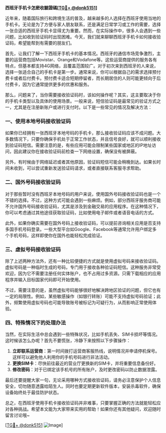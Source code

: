 **西班牙手机卡怎麽收驗證碼[[TG💪+ @donk5151](https://t.me/s/donk5151)]**

近年来，随着国际旅行和跨境生活的普及，越来越多的人选择在西班牙使用当地的手机卡。无论是为了方便与家人朋友联系，还是满足日常学习或工作的需要，选择一张合适的西班牙手机卡显得尤为重要。然而，在实际操作中，很多人会遇到一些问题，比如收到验证码时出现困难。今天，我们就来聊聊西班牙手机卡如何接收验证码，希望能帮到有需要的朋友们。

首先，让我们了解一下西班牙手机卡的基本情况。西班牙的通信市场竞争激烈，主要的运营商包括Movistar、Orange和Vodafone等。这些运营商提供的服务各有特点，但基本都支持4G网络，且覆盖范围较广。对于初次来到西班牙的人来说，选择一张适合自己的手机卡是第一步。通常来说，你可以根据自己的需求选择预付费卡或者后付费卡。预付费卡适合短期停留者，而长期居住的人则可能更倾向于后付费卡，因为它通常提供更多的优惠和服务。

那么，问题来了，当你需要接收验证码时，该如何操作呢？其实，这主要取决于你的手机卡类型以及具体的使用场景。一般来说，短信验证码是最常见的验证方式之一，尤其是在注册新账户或进行支付时。以下是一些常见的情况及解决方法：

### **一、使用本地号码接收验证码**

如果你已经拥有一张西班牙本地号码的手机卡，那么接收验证码应该不成问题。大多数情况下，只要你确保手机处于正常工作状态，并且信号良好，就可以顺利接收到验证码短信。需要注意的是，有些应用可能会限制某些国家或地区的IP地址访问，因此建议你在接收验证码前检查一下网络设置，确保没有被屏蔽。

另外，有时候由于网络延迟或者其他原因，验证码短信可能会稍晚到达。如果长时间未收到，可以尝试重新发送验证码请求，或者直接联系客服寻求帮助。

### **二、国外号码接收验证码**

对于那些暂时没有西班牙本地号码的用户来说，使用国外号码接收验证码也是一个不错的选择。不过，这种方式可能会遇到一些麻烦。例如，部分西班牙服务商可能不允许国外号码接收验证码，尤其是涉及到金融交易的应用程序。在这种情况下，你可以考虑通过其他途径获取验证码，比如使用电子邮件或者语音电话的方式。

此外，如果你确实需要在国外号码上接收验证码，可以提前咨询相关应用是否支持多国手机号码登录。一些大型平台如Google、Facebook等通常允许用户绑定多个手机号码，这样即使你在国外也能轻松完成验证。

### **三、虚拟号码接收验证码**

除了上述两种方法外，还有一种比较便捷的方式就是使用虚拟号码来接收验证码。虚拟号码是一种临时生成的号码，专门用于接收各种验证码短信。这种服务非常受欢迎，因为它不需要注册任何实体账户，也不占用过多资源。只需下载相应的应用程序并输入目标国家代码即可开始使用。

不过，需要注意的是，虽然虚拟号码能够很好地解决跨地区验证的问题，但它也有一定的局限性。例如，某些敏感操作（如银行转账）可能不支持虚拟号码验证；此外，频繁使用虚拟号码也可能导致账号被标记为可疑行为，从而影响正常使用体验。

### **四、特殊情况下的处理办法**

当然，在实际生活中总会遇到一些特殊状况，比如手机丢失、SIM卡损坏等情况。这时候该怎么办呢？首先不要慌张，冷静下来按照以下步骤操作：

1. **立即联系运营商**：第一时间拨打运营商客服热线，说明情况并申请停机保号。这样可以避免他人利用你的手机号码进行非法活动。
2. **更换SIM卡**：尽快前往最近的营业厅更换新的SIM卡，并将重要信息备份好。
3. **修改密码**：对于已绑定该手机号的所有账户，及时更改密码以防止数据泄露。

最后还要提醒大家一句，无论采用哪种方式接收验证码，请务必注意保护个人信息安全，切勿随意透露给陌生人。同时也要定期更新软件版本，安装杀毒软件，确保设备始终处于最佳防护状态。

总之，在西班牙使用手机卡接收验证码并非难事，只要掌握正确的方法就能轻松应对各种挑战。希望本文能为大家带来实用的帮助！如果你还有其他疑问，欢迎随时留言讨论哦~

[[TG💪+ @donk5151](https://t.me/s/donk5151) ![Image](https://i.postimg.cc/rwNCRYN7/Snipaste-2025-04-30-17-27-05.png)]